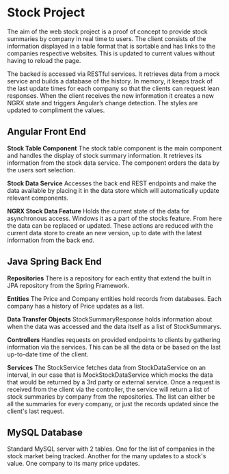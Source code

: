 # Stock Project

The aim of the web stock project is a proof of concept to provide stock summaries by company in real time to users. The client consists of the information displayed in a table format that is sortable and has links to the companies respective websites. This is updated to current values without having to reload the page. 

The backed is accessed via RESTful services. It retrieves data from a mock service and builds a database of the history. In memory, it keeps track of the last update times for each company so that the clients can request lean responses. When the client receives the new information it creates a new NGRX state and triggers Angular’s change detection. The styles are updated to compliment the values.

## Angular Front End

**Stock Table Component**
The stock table component is the main component and handles the display of stock summary information. It retrieves its information from the stock data service. The component orders the data by the users sort selection.

**Stock Data Service**
Accesses the back end REST endpoints and make the data available by placing it in the data store which will automatically update relevant components.

**NGRX Stock Data Feature**
Holds the current state of the data for asynchronous access. Windows it as a part of the stocks feature. From here the data can be replaced or updated. These actions are reduced with the current data store to create an new version, up to date with the latest information from the back end.

## Java Spring Back End

**Repositories**
There is a repository for each entity that extend the built in JPA repository from the Spring Framework.

**Entities**
The Price and Company entities hold records from databases. Each company has a history of Price updates as a list.

**Data Transfer Objects**
StockSummaryResponse holds information about when the data was accessed and the data itself as a list of StockSummarys.

**Controllers**
Handles requests on provided endpoints to clients by gathering information via the services. This can be all the data or be based on the last up-to-date time of the client.

**Services**
The StockService fetches data from StockDataService on an interval, in our case that is MockStockDataService which mocks the data that would be returned by a 3rd party or external service. Once a request is received from the client via the controller, the service will return a list of stock summaries by company from the repositories. The list can either be all the summaries for every company, or just the records updated since the client's last request. 

## MySQL Database
Standard MySQL server with 2 tables. One for the list of companies in the stock market being tracked. Another for the many updates to a stock's value. One company to its many price updates.
